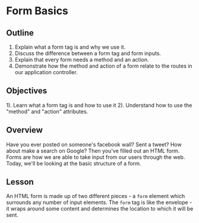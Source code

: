 # Form Basics

## Outline

1. Explain what a form tag is and why we use it. 
2. Discuss the difference between a form tag and form inputs. 
3. Explain that every form needs a method and an action. 
4. Demonstrate how the method and action of a form relate to the routes in our application controller. 

## Objectives

1). Learn what a form tag is and how to use it
2). Understand how to use the "method" and "action" attributes. 

## Overview

Have you ever posted on someone's facebook wall? Sent a tweet? How about make a search on Google? Then you've filled out an HTML form. Forms are how we are able to take input from our users through the web. Today, we'll be looking at the basic structure of a form. 

## Lesson

An HTML form is made up of two different pieces - a `form` element which surrounds any number of input elements. The `form` tag is like the envelope - it wraps around some content and determines the location to which it will be sent. 